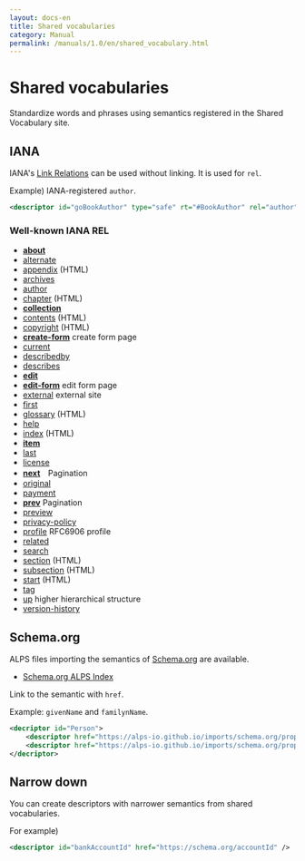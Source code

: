 ```yaml
---
layout: docs-en
title: Shared vocabularies
category: Manual
permalink: /manuals/1.0/en/shared_vocabulary.html
---
```

# Shared vocabularies

Standardize words and phrases using semantics registered in the Shared Vocabulary site.

## IANA

IANA's [Link Relations](https://www.iana.org/assignments/link-relations/link-relations.xhtml) can be used without linking. It is used for `rel`.

Example) IANA-registered `author`.

```xml
<descriptor id="goBookAuthor" type="safe" rt="#BookAuthor" rel="author">
```

### Well-known IANA REL

* **[about](https://www.iana.org/go/rfc6903)**
* [alternate](https://html.spec.whatwg.org/multipage/links.html#link-type-alternate)
* [appendix](https://www.w3.org/TR/html401/types.html#type-links) (HTML)
* [archives](http://www.w3.org/TR/2011/WD-html5-20110113/links.html#rel-archives)
* [author](https://html.spec.whatwg.org/multipage/links.html#link-type-author)
* [chapter](https://www.w3.org/TR/html401/types.html#type-links) (HTML)
* **[collection](https://www.iana.org/go/rfc6573)**
* [contents](https://www.w3.org/TR/html401/types.html#type-links)  (HTML)
* [copyright](https://www.w3.org/TR/html401/types.html#type-links) (HTML)
* **[create-form](https://www.iana.org/go/rfc6861)** create form page
* [current](https://www.iana.org/go/rfc5005)
* [describedby](http://www.w3.org/TR/powder-dr/#assoc-linking)
* [describes](https://www.iana.org/go/rfc6892) 
* **[edit](https://www.iana.org/go/rfc5023)** 
* **[edit-form](https://www.iana.org/go/rfc6861)** edit form page
* [external](https://html.spec.whatwg.org/multipage/links.html#link-type-external) external site
* [first](https://www.iana.org/go/rfc8288)
* [glossary](https://www.w3.org/TR/html401/types.html#type-links) (HTML)
* [help](https://html.spec.whatwg.org/multipage/links.html#link-type-help)
* [index](https://www.w3.org/TR/html401/types.html#type-links) (HTML)
* **[item](https://www.iana.org/go/rfc6573)**
* [last](https://www.iana.org/go/rfc8288)
* [license](https://www.iana.org/go/rfc4946)
* **[next](https://html.spec.whatwg.org/multipage/links.html#link-type-next)**　Pagination
* [original](https://www.iana.org/go/rfc7089)
* [payment](https://www.iana.org/go/rfc8288)
* **[prev](https://html.spec.whatwg.org/multipage/links.html#link-type-prev)** Pagination
* [preview](https://www.iana.org/go/rfc6903)
* [privacy-policy](https://www.iana.org/go/rfc6903)
* [profile](https://www.iana.org/go/rfc6906) RFC6906 profile
* [related](https://www.iana.org/go/rfc4287)
* [search](http://www.opensearch.org/Specifications/OpenSearch/1.1)
* [section](https://www.w3.org/TR/html401/types.html#type-links) (HTML)
* [subsection](https://www.w3.org/TR/html401/types.html#type-links) (HTML)
* [start](https://www.w3.org/TR/html401/types.html#type-links) (HTML)
* [tag](https://html.spec.whatwg.org/multipage/links.html#link-type-tag)
* [up](https://www.iana.org/go/rfc8288) higher hierarchical structure
* [version-history](https://www.iana.org/go/rfc5829)


## Schema.org

ALPS files importing the semantics of [Schema.org](https://schema.org) are available.

* [Schema.org ALPS Index](https://alps-io.github.io/imports/schema.org)

Link to the semantic with `href`.

Example: `givenName` and `familynName`.

```xml
<decriptor id="Person">
    <descriptor href="https://alps-io.github.io/imports/schema.org/properties/givenName.json" />
    <descriptor href="https://alps-io.github.io/imports/schema.org/properties/familyName.json" />
</decriptor>
```

## Narrow down

You can create descriptors with narrower semantics from shared vocabularies.

For example)

```xml
<descriptor id="bankAccountId" href="https://schema.org/accountId" />
````

